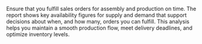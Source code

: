 Ensure that you fulfill sales orders for assembly and production on time. The report shows key availability figures for supply and demand that support decisions about when, and how many, orders you can fulfill. This analysis helps you maintain a smooth production flow, meet delivery deadlines, and optimize inventory levels.
